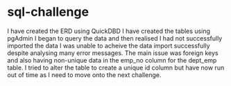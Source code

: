# sql-challenge
I have created the ERD using QuickDBD
I have created the tables using pgAdmin
I began to query the data and then realised I had not successfully imported the data
I was unable to acheive the data import successfully despite analysing many error messages. The main issue was foreign keys and also having non-unique data in the emp_no column for the dept_emp table. I tried to alter the table to create a unique id column but have now run out of time as I need to move onto the next challenge.
